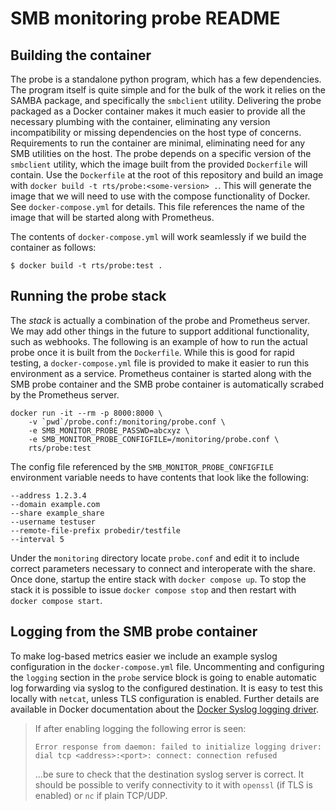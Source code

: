 # SMB monitoring probe README

## Building the container
The probe is a standalone python program, which has a few dependencies. The program itself is quite simple and for the bulk of the work it relies on the SAMBA package, and specifically the `smbclient` utility. Delivering the probe packaged as a Docker container makes it much easier to provide all the necessary plumbing with the container, eliminating any version incompatibility or missing dependencies on the host type of concerns. Requirements to run the container are minimal, eliminating need for any SMB utilities on the host. The probe depends on a specific version of the `smbclient` utility, which the image built from the provided `Dockerfile` will contain. Use the `Dockerfile` at the root of this repository and build an image with `docker build -t rts/probe:<some-version> .`. This will generate the image that we will need to use with the compose functionality of Docker. See `docker-compose.yml` for details. This file references the name of the image that will be started along with Prometheus.

The contents of `docker-compose.yml` will work seamlessly if we build the container as follows:
```
$ docker build -t rts/probe:test .
```

## Running the probe stack
The _stack_ is actually a combination of the probe and Prometheus server. We may add other things in the future to support additional functionality, such as webhooks.
The following is an example of how to run the actual probe once it is built from the `Dockerfile`. While this is good for rapid testing, a `docker-compose.yml` file is provided to make it easier to run this environment as a service. Prometheus container is started along with the SMB probe container and the SMB probe container is automatically scrabed by the Prometheus server.
```
docker run -it --rm -p 8000:8000 \
    -v `pwd`/probe.conf:/monitoring/probe.conf \
    -e SMB_MONITOR_PROBE_PASSWD=abcxyz \
    -e SMB_MONITOR_PROBE_CONFIGFILE=/monitoring/probe.conf \
    rts/probe:test
```
The config file referenced by the `SMB_MONITOR_PROBE_CONFIGFILE` environment variable needs to have contents that look like the following:
```
--address 1.2.3.4
--domain example.com
--share example_share
--username testuser
--remote-file-prefix probedir/testfile
--interval 5
```
Under the `monitoring` directory locate `probe.conf` and edit it to include correct parameters necessary to connect and interoperate with the share. Once done, startup the entire stack with `docker compose up`. To stop the stack it is possible to issue `docker compose stop` and then restart with `docker compose start`.

## Logging from the SMB probe container
To make log-based metrics easier we include an example syslog configuration in the `docker-compose.yml` file. Uncommenting and configuring the `logging` section in the `probe` service block is going to enable automatic log forwarding via syslog to the configured destination. It is easy to test this locally with `netcat`, unless TLS configuration is enabled. Further details are available in Docker documentation about the [Docker Syslog logging driver](https://docs.docker.com/config/containers/logging/syslog).
> If after enabling logging the following error is seen:
> ```
> Error response from daemon: failed to initialize logging driver: dial tcp <address>:<port>: connect: connection refused
> ```
> ...be sure to check that the destination syslog server is correct. It should be possible to verify connectivity to it with `openssl` (if TLS is enabled) or `nc` if plain TCP/UDP.
